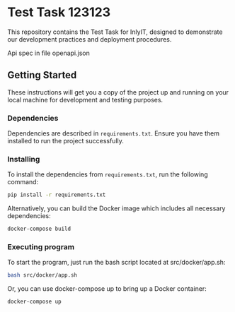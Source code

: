 # Test Task 123123

This repository contains the Test Task for InlyIT, designed to demonstrate our development practices and deployment procedures.

Api spec in file openapi.json

## Getting Started

These instructions will get you a copy of the project up and running on your local machine for development and testing purposes.

### Dependencies

Dependencies are described in `requirements.txt`. Ensure you have them installed to run the project successfully.

### Installing

To install the dependencies from `requirements.txt`, run the following command:

```bash
pip install -r requirements.txt
```

Alternatively, you can build the Docker image which includes all necessary dependencies:

```bash
docker-compose build
```

### Executing program

To start the program, just run the bash script located at src/docker/app.sh:

```bash
bash src/docker/app.sh
```
Or, you can use docker-compose up to bring up a Docker container:

```bash
docker-compose up
```
